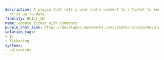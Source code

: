 ```yaml
---
description: A plugin that lets a user add a comment to a ticket to keep the status
  of it up-to-date.
fidelity: BUILT_IN
name: Update Ticket with Comments
purple_chat_link: https://developer.moveworks.com/creator-studio/developer-tools/purple-chat/?conversation=%7B%22startTimestamp%22%3A%2211%3A43%2BAM%22%2C%22messages%22%3A%5B%7B%22parts%22%3A%5B%7B%22richText%22%3A%22can+you+add+a+comment+to+my+ticket+%2378912%3F%22%7D%5D%2C%22role%22%3A%22user%22%7D%2C%7B%22parts%22%3A%5B%7B%22richText%22%3A%22Sure%21+What+would+you+like+to+add%3F%22%7D%5D%2C%22role%22%3A%22assistant%22%7D%2C%7B%22parts%22%3A%5B%7B%22richText%22%3A%22I+tried+restarting+my+laptop%2C+but+the+VPN+issue+still+persists.%22%7D%5D%2C%22role%22%3A%22user%22%7D%2C%7B%22parts%22%3A%5B%7B%22richText%22%3A%22I%E2%80%99ve+added+your+comment+to+Ticket+%22%7D%2C%7B%22citations%22%3A%5B%7B%22citationTitle%22%3A%22%2378912%22%2C%22connectorName%22%3A%22solarwinds%22%7D%5D%7D%2C%7B%22richText%22%3A%22%3A%5Cn%27User+restarted+their+laptop%2C+but+the+VPN+issue+persists.%27%22%7D%5D%2C%22role%22%3A%22assistant%22%7D%5D%7D
solution_tags:
- IT
- Ticketing
systems:
- solarwinds
---
```

